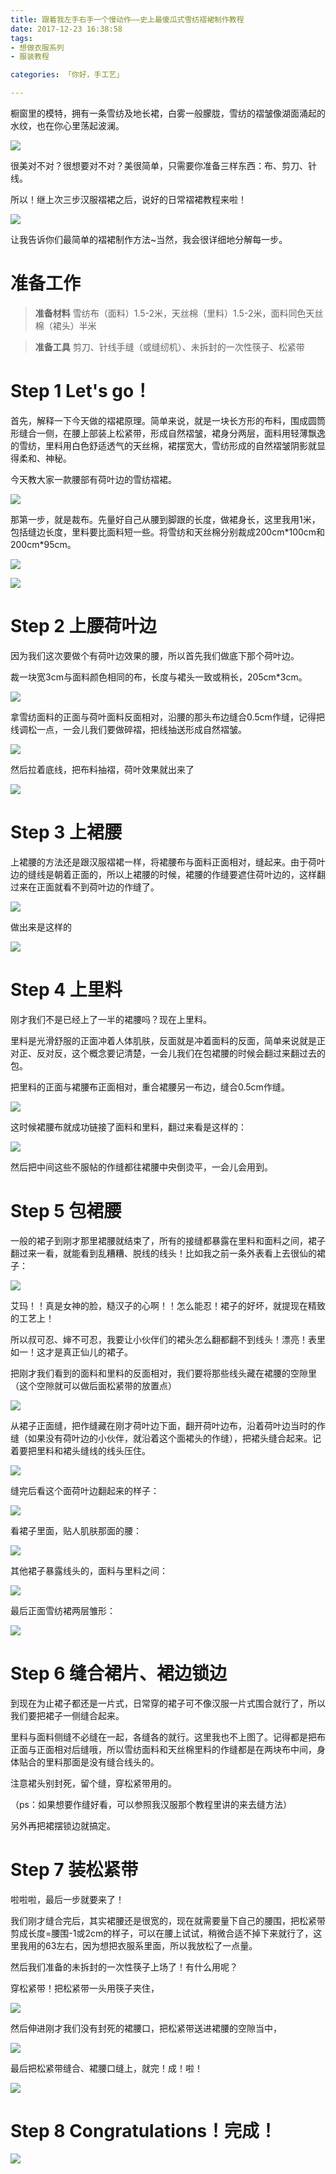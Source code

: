 ```yaml
---
title: 跟着我左手右手一个慢动作——史上最傻瓜式雪纺褶裙制作教程
date: 2017-12-23 16:38:58
tags: 
- 想做衣服系列
- 服装教程

categories: 「你好，手工艺」

---
```


橱窗里的模特，拥有一条雪纺及地长裙，白雾一般朦胧，雪纺的褶皱像湖面涌起的水纹，也在你心里荡起波澜。

![](http://upload-images.jianshu.io/upload_images/48414-3c9150c84298e7ae.jpg?imageMogr2/auto-orient/strip%7CimageView2/2/w/1240)

很美对不对？很想要对不对？美很简单，只需要你准备三样东西：布、剪刀、针线。

所以！继上次三步汉服褶裙之后，说好的日常褶裙教程来啦！

![](http://upload-images.jianshu.io/upload_images/48414-6786f5b827b6921b.gif?imageMogr2/auto-orient/strip)

让我告诉你们最简单的褶裙制作方法~当然，我会很详细地分解每一步。

# 准备工作
> **准备材料**
雪纺布（面料）1.5-2米，天丝棉（里料）1.5-2米，面料同色天丝棉（裙头）半米

> **准备工具**
剪刀、针线手缝（或缝纫机）、未拆封的一次性筷子、松紧带

# Step 1 Let's go！
首先，解释一下今天做的褶裙原理。简单来说，就是一块长方形的布料，围成圆筒形缝合一侧，在腰上部装上松紧带，形成自然褶皱，裙身分两层，面料用轻薄飘逸的雪纺，里料用白色舒适透气的天丝棉，裙摆宽大，雪纺形成的自然褶皱阴影就显得柔和、神秘。

今天教大家一款腰部有荷叶边的雪纺褶裙。

![](http://upload-images.jianshu.io/upload_images/48414-611a26e905409ac3.jpg?imageMogr2/auto-orient/strip%7CimageView2/2/w/1240)

那第一步，就是裁布。先量好自己从腰到脚跟的长度，做裙身长，这里我用1米，包括缝边长度，里料要比面料短一些。将雪纺和天丝棉分别裁成200cm\*100cm和200cm\*95cm。

![](http://upload-images.jianshu.io/upload_images/48414-ac8784d62b91bb99.jpg?imageMogr2/auto-orient/strip%7CimageView2/2/w/1240)

![](http://upload-images.jianshu.io/upload_images/48414-aa8c8ab9a6a80d25.jpg?imageMogr2/auto-orient/strip%7CimageView2/2/w/1240)

# Step 2 上腰荷叶边
因为我们这次要做个有荷叶边效果的腰，所以首先我们做底下那个荷叶边。

裁一块宽3cm与面料颜色相同的布，长度与裙头一致或稍长，205cm*3cm。

![](http://upload-images.jianshu.io/upload_images/48414-a899734871c7b9db.jpg?imageMogr2/auto-orient/strip%7CimageView2/2/w/1240)

拿雪纺面料的正面与荷叶面料反面相对，沿腰的那头布边缝合0.5cm作缝，记得把线调松一点，一会儿我们要做碎褶，把线抽送形成自然褶皱。

![](http://upload-images.jianshu.io/upload_images/48414-b52e1b77175a18ea.jpg?imageMogr2/auto-orient/strip%7CimageView2/2/w/1240)

然后拉着底线，把布料抽褶，荷叶效果就出来了

![](http://upload-images.jianshu.io/upload_images/48414-faafe608f317994a.jpg?imageMogr2/auto-orient/strip%7CimageView2/2/w/1240)

# Step 3 上裙腰
上裙腰的方法还是跟汉服褶裙一样，将裙腰布与面料正面相对，缝起来。由于荷叶边的缝线是朝着正面的，所以上裙腰的时候，裙腰的作缝要遮住荷叶边的，这样翻过来在正面就看不到荷叶边的作缝了。

![](http://upload-images.jianshu.io/upload_images/48414-bedda648a96899df.jpg?imageMogr2/auto-orient/strip%7CimageView2/2/w/1240)

做出来是这样的

![](http://upload-images.jianshu.io/upload_images/48414-76c6cbec8fe888ab.jpg?imageMogr2/auto-orient/strip%7CimageView2/2/w/1240)

# Step 4 上里料
刚才我们不是已经上了一半的裙腰吗？现在上里料。

里料是光滑舒服的正面冲着人体肌肤，反面就是冲着面料的反面，简单来说就是正对正、反对反，这个概念要记清楚，一会儿我们在包裙腰的时候会翻过来翻过去的包。

把里料的正面与裙腰布正面相对，重合裙腰另一布边，缝合0.5cm作缝。

![](http://upload-images.jianshu.io/upload_images/48414-640af41cdc719ae1.jpg?imageMogr2/auto-orient/strip%7CimageView2/2/w/1240)

这时候裙腰布就成功链接了面料和里料，翻过来看是这样的：

![](http://upload-images.jianshu.io/upload_images/48414-9d2544e79031c4eb.jpg?imageMogr2/auto-orient/strip%7CimageView2/2/w/1240)

然后把中间这些不服帖的作缝都往裙腰中央倒烫平，一会儿会用到。

# Step 5 包裙腰
一般的裙子到刚才那里裙腰就结束了，所有的接缝都暴露在里料和面料之间，裙子翻过来一看，就能看到乱糟糟、脱线的线头！比如我之前一条外表看上去很仙的裙子：

![](http://upload-images.jianshu.io/upload_images/48414-200e384d98c725c6.jpg?imageMogr2/auto-orient/strip%7CimageView2/2/w/1240)

艾玛！！真是女神的脸，糙汉子的心啊！！怎么能忍！裙子的好坏，就提现在精致的工艺上！

所以叔可忍、婶不可忍，我要让小伙伴们的裙头怎么翻都翻不到线头！漂亮！表里如一！这才是真正仙儿的裙子。

把刚才我们看到的面料和里料的反面相对，我们要将那些线头藏在裙腰的空隙里（这个空隙就可以做后面松紧带的放置点）

![](http://upload-images.jianshu.io/upload_images/48414-082cab889294b59f.jpg?imageMogr2/auto-orient/strip%7CimageView2/2/w/1240)

从裙子正面缝，把作缝藏在刚才荷叶边下面，翻开荷叶边布，沿着荷叶边当时的作缝（如果没有荷叶边的小伙伴，就沿着这个面裙头的作缝），把裙头缝合起来。记着要把里料和裙头缝线的线头压住。

![](http://upload-images.jianshu.io/upload_images/48414-55668e1680777cb9.jpg?imageMogr2/auto-orient/strip%7CimageView2/2/w/1240)

缝完后看这个面荷叶边翻起来的样子：

![](http://upload-images.jianshu.io/upload_images/48414-8bf3bf6bee4bc6f8.jpg?imageMogr2/auto-orient/strip%7CimageView2/2/w/1240)

看裙子里面，贴人肌肤那面的腰：

![](http://upload-images.jianshu.io/upload_images/48414-ca408d42e740be6e.jpg?imageMogr2/auto-orient/strip%7CimageView2/2/w/1240)

其他裙子暴露线头的，面料与里料之间：

![](http://upload-images.jianshu.io/upload_images/48414-0cd1f45eadbdce33.jpg?imageMogr2/auto-orient/strip%7CimageView2/2/w/1240)

最后正面雪纺裙两层雏形：

![](http://upload-images.jianshu.io/upload_images/48414-438077af6960e400.jpg?imageMogr2/auto-orient/strip%7CimageView2/2/w/1240)

# Step 6 缝合裙片、裙边锁边
到现在为止裙子都还是一片式，日常穿的裙子可不像汉服一片式围合就行了，所以我们要把裙子一侧缝合起来。

里料与面料侧缝不必缝在一起，各缝各的就行。这里我也不上图了。记得都是把布正面与正面相对后缝哦，所以雪纺面料和天丝棉里料的作缝都是在两块布中间，身体贴合的里料那面是没有缝合线头的。

注意裙头别封死，留个缝，穿松紧带用的。

（ps：如果想要作缝好看，可以参照我汉服那个教程里讲的来去缝方法）

另外再把裙摆锁边就搞定。

# Step 7 装松紧带
啦啦啦，最后一步就要来了！

我们刚才缝合完后，其实裙腰还是很宽的，现在就需要量下自己的腰围，把松紧带剪成长度=腰围-1或2cm的样子，可以在腰上试试，稍微合适不掉下来就行了，这里我用的63左右，因为想把衣服系里面，所以我放松了一点量。

然后我们准备的未拆封的一次性筷子上场了！有什么用呢？

穿松紧带！把松紧带一头用筷子夹住，

![](http://upload-images.jianshu.io/upload_images/48414-c0664d934519706b.jpg?imageMogr2/auto-orient/strip%7CimageView2/2/w/1240)

然后伸进刚才我们没有封死的裙腰口，把松紧带送进裙腰的空隙当中，

![](http://upload-images.jianshu.io/upload_images/48414-02544e3357ff59c6.jpg?imageMogr2/auto-orient/strip%7CimageView2/2/w/1240)

最后把松紧带缝合、裙腰口缝上，就完！成！啦！

![](http://upload-images.jianshu.io/upload_images/48414-596079c6b4cdfcba.jpg?imageMogr2/auto-orient/strip%7CimageView2/2/w/1240)

# Step 8 Congratulations！完成！

![](http://upload-images.jianshu.io/upload_images/48414-64fd481844d90d25.jpg?imageMogr2/auto-orient/strip%7CimageView2/2/w/1240)